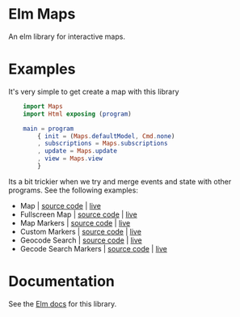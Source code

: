 # Elm Maps

An elm library for interactive maps.

# Examples
It's very simple to get create a map with this library

```elm
    import Maps
    import Html exposing (program)

    main = program
		{ init = (Maps.defaultModel, Cmd.none)
		, subscriptions = Maps.subscriptions
		, update = Maps.update
		, view = Maps.view
		}
```

Its a bit trickier when we try and merge events and state with other programs.
See the following examples:

 * Map | [source code](https://github.com/kennib/elm-maps/blob/master/examples/Example.elm) | [live](https://kennib.github.io/elm-maps/examples/Example)
 * Fullscreen Map | [source code](https://github.com/kennib/elm-maps/blob/master/examples/Fullscreen.elm) | [live](https://kennib.github.io/elm-maps/examples/Fullscreen)
 * Map Markers | [source code](https://github.com/kennib/elm-maps/blob/master/examples/Markers.elm) | [live](https://kennib.github.io/elm-maps/examples/Markers)
 * Custom Markers | [source code](https://github.com/kennib/elm-maps/blob/master/examples/CustomMarkers.elm) | [live](https://kennib.github.io/elm-maps/examples/CustomMarkers)
 * Geocode Search | [source code](https://github.com/kennib/elm-maps/blob/master/examples/Search.elm) | [live](https://kennib.github.io/elm-maps/examples/Search)
 * Gecode Search Markers | [source code](https://github.com/kennib/elm-maps/blob/master/examples/SearchMarkers.elm) | [live](https://kennib.github.io/elm-maps/examples/SearchMarkers)

# Documentation
See the [Elm docs](http://package.elm-lang.org/packages/kennib/elm-maps/latest/Maps) for this library.
